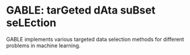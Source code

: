 # GABLE: tarGeted dAta suBset seLEction
GABLE implements various targeted data selection methods for different problems in machine learning. 
